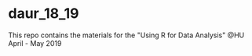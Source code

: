 # daur_18_19
This repo contains the materials for the "Using R for Data Analysis" @HU April - May 2019
